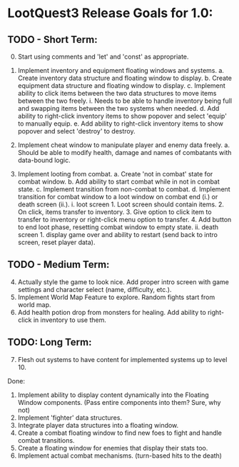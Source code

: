# LootQuest3 Release Goals for 1.0:

## TODO - Short Term:

0. Start using comments and 'let' and 'const' as appropriate.

1. Implement inventory and equipment floating windows and systems.
    a. Create inventory data structure and floating window to display.
    b. Create equipment data structure and floating window to display.
    c. Implement ability to click items between the two data structures to move items between the two freely.
        i. Needs to be able to handle inventory being full and swapping items between the two systems when needed.
    d. Add ability to right-click inventory items to show popover and select 'equip' to manually equip.
    e. Add ability to right-click inventory items to show popover and select 'destroy' to destroy.
    
2. Implement cheat window to manipulate player and enemy data freely.
    a. Should be able to modify health, damage and names of combatants with data-bound logic.

3. Implement looting from combat.
    a. Create 'not in combat' state for combat window.
    b. Add ability to start combat while in not in combat state.
    c. Implement transition from non-combat to combat.
    d. Implement transition for combat window to a loot window on combat end (i.) or death screen (ii.).
        i. loot screen
            1. Loot screen should contain items.
            2. On click, items transfer to inventory.
            3. Give option to click item to transfer to inventory or right-click menu option to transfer.
            4. Add button to end loot phase, resetting combat window to empty state.
        ii. death screen
            1. display game over and ability to restart (send back to intro screen, reset player data).

## TODO - Medium Term:

4. Actually style the game to look nice. Add proper intro screen with game settings and character select (name, difficulty, etc.).
5. Implement World Map Feature to explore. Random fights start from world map.
6. Add health potion drop from monsters for healing. Add ability to right-click in inventory to use them.

## TODO: Long Term:

7. Flesh out systems to have content for implemented systems up to level 10.

Done:

1. Implement ability to display content dynamically into the Floating Window components. (Pass entire components into them? Sure, why not)
2. Implement 'fighter' data structures.
3. Integrate player data structures into a floating window.
4. Create a combat floating window to find new foes to fight and handle combat transitions.
5. Create a floating window for enemies that display their stats too.
6. Implement actual combat mechanisms. (turn-based hits to the death)
